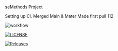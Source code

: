 seMethods Project

Setting up CI. Merged Main & Mater Made first pull 112

![workflow](https://github.com/Kizito-111/sem/actions/workflows/main.yml/badge.svg)

[![LICENSE](https://img.shields.io/github/license/Kizito-111/sem.svg?style=flat-square)](https://github.com/Kizito-111/sem/blob/master/LICENSE)

[![Releases](https://img.shields.io/github/release/Kizito-111/sem/all.svg?style=flat-square)](https://github.com/Kizito-111/sem/releases)